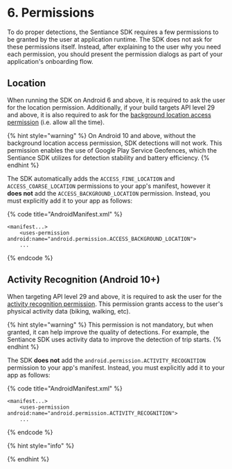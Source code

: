 # 6. Permissions

To do proper detections, the Sentiance SDK requires a few permissions to be granted by the user at application runtime. The SDK does not ask for these permissions itself. Instead, after explaining to the user why you need each permission, you should present the permission dialogs as part of your application's onboarding flow.

## Location

When running the SDK on Android 6 and above, it is required to ask the user for the location permission. Additionally, if your build targets API level 29 and above, it is also required to ask for the [background location access permission](https://developer.android.com/reference/android/Manifest.permission.html#ACCESS\_BACKGROUND\_LOCATION) (i.e. allow all the time).

{% hint style="warning" %}
On Android 10 and above, without the background location access permission, SDK detections will not work. This permission enables the use of Google Play Service Geofences, which the Sentiance SDK utilizes for detection stability and battery efficiency.
{% endhint %}

The SDK automatically adds the `ACCESS_FINE_LOCATION` and `ACCESS_COARSE_LOCATION` permissions to your app's manifest, however it **does not** add the `ACCESS_BACKGROUND_LOCATION` permission. Instead, you must explicitly add it to your app as follows:

{% code title="AndroidManifest.xml" %}
```markup
<manifest...>
    <uses-permission android:name="android.permission.ACCESS_BACKGROUND_LOCATION">
    ...
```
{% endcode %}

## Activity Recognition (Android 10+)

When targeting API level 29 and above, it is required to ask the user for the [activity recognition permission](https://developer.android.com/reference/android/Manifest.permission#ACTIVITY\_RECOGNITION). This permission grants access to the user's physical activity data (biking, walking, etc).

{% hint style="warning" %}
This permission is not mandatory, but when granted, it can help improve the quality of detections. For example, the Sentiance SDK uses activity data to improve the detection of trip starts.
{% endhint %}

The SDK **does not** add the `android.permission.ACTIVITY_RECOGNITION` permission to your app's manifest. Instead, you must explicitly add it to your app as follows:

{% code title="AndroidManifest.xml" %}
```markup
<manifest...>
    <uses-permission android:name="android.permission.ACTIVITY_RECOGNITION">
    ...
```
{% endcode %}

{% hint style="info" %}

{% endhint %}


